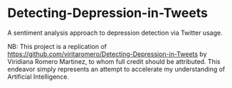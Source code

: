 # Detecting-Depression-in-Tweets
A sentiment analysis approach to depression detection via Twitter usage.

NB: This project is a replication of https://github.com/viritaromero/Detecting-Depression-in-Tweets by Viridiana Romero Martinez, to whom full credit should be attributed. 
This endeavor simply represents an attempt to accelerate my understanding of Artificial Intelligence. 
